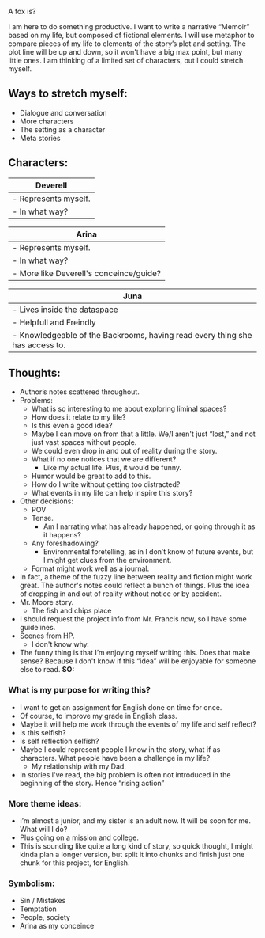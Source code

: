 
A fox is?

I am here to do something productive.  I want to write a narrative “Memoir” based on my life, but composed of fictional elements.  I will use metaphor to compare pieces of my life to elements of the story’s plot and setting.  The plot line will be up and down, so it won't have a big max point, but many little ones. I am thinking of a limited set of characters, but I could stretch myself.
  

## Ways to stretch myself:
- Dialogue and conversation
- More characters
- The setting as a character
- Meta stories

## Characters:
| Deverell
|---|
| - Represents myself. |
| - In what way? |

| Arina
|---|
| - Represents myself.
| - In what way?
| - More like Deverell's conceince/guide?

| Juna
|---|
| - Lives inside the dataspace
| - Helpfull and Freindly
| - Knowledgeable of the Backrooms, having read every thing she has access to.


## Thoughts:
- Author’s notes scattered throughout.
- Problems:
	- What is so interesting to me about exploring liminal spaces?
	- How does it relate to my life?
	- Is this even a good idea?
	- Maybe I can move on from that a little. We/I aren't just “lost,” and not just vast spaces without people.
	- We could even drop in and out of reality during the story.
	- What if no one notices that we are different?
		- Like my actual life. Plus, it would be funny.
	- Humor would be great to add to this.
	- How do I write without getting too distracted?
	- What events in my life can help inspire this story?
- Other decisions:
	- POV
	- Tense.
		- Am I narrating what has already happened, or going through it as it
		happens?
	- Any foreshadowing?
		- Environmental foretelling, as in I don’t know of future events, but I
		might get clues from the environment.
	- Format might work well as a journal.
- In fact, a theme of the fuzzy line between reality and fiction might work great. The
author's notes could reflect a bunch of things. Plus the idea of dropping in and out of
reality without notice or by accident.
- Mr. Moore story.
	- The fish and chips place
- I should request the project info from Mr. Francis now, so I have some guidelines.
- Scenes from HP.
	- I don't know why.
- The funny thing is that I’m enjoying myself writing this. Does that make sense?
Because I don't know if this “idea” will be enjoyable for someone else to read. 
__SO:__

### What is my purpose for writing this?
- I want to get an assignment for English done on time for once.
- Of course, to improve my grade in English class.
- Maybe it will help me work through the events of my life and self reflect?
- Is this selfish?
- Is self reflection selfish?
- Maybe I could represent people I know in the story, what if as characters. What people
have been a challenge in my life?
	- My relationship with my Dad.
- In stories I've read, the big problem is often not introduced in the beginning of the story.
Hence “rising action”

### More theme ideas:

 - I’m almost a junior, and my sister is an adult now. It will be soon for me. What
	will I do?
 - Plus going on a mission and college.
 - This is sounding like quite a long kind of story, so quick thought, I might kinda plan a
longer version, but split it into chunks and finish just one chunk for this project, for
English.


### Symbolism:
 - Sin / Mistakes
 - Temptation
 - People, society
 - Arina as my conceince